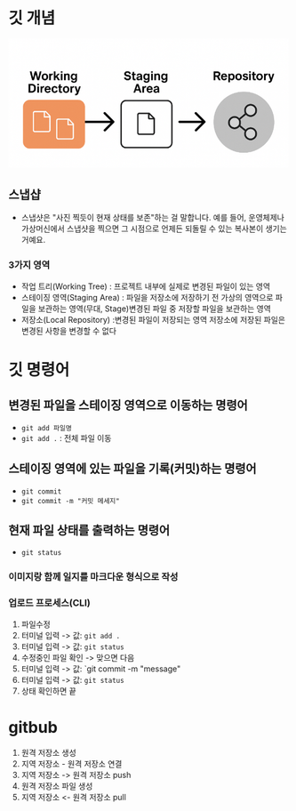 # 깃 개념
![깃 프로세스](./업로드1.png)

## 스냅샵
- 스냅샷은 "사진 찍듯이 현재 상태를 보존"하는 걸 말합니다.
예를 들어, 운영체제나 가상머신에서 스냅샷을 찍으면 그 시점으로 언제든 되돌릴 수 있는 복사본이 생기는 거예요.

### 3가지 영역
* 작업 트리(Working Tree)
: 프로젝트 내부에 실제로 변경된 파일이 있는 영역
* 스테이징 영역(Staging Area)
: 파일을 저장소에 저장하기 전 가상의 영역으로 파일을 보관하는 영역(무대, Stage)변경된 파일 중 저장할 파일을 보관하는 영역
* 저장소(Local Repository)
:변경된 파일이 저장되는 영역
저장소에 저장된 파일은 변경된 사항을 변경할 수 없다

# 깃 명령어

## 변경된 파일을 스테이징 영역으로 이동하는 명령어 
- `git add 파일명`
- `git add .` : 전체 파일 이동

## 스테이징 영역에 있는 파일을 기록(커밋)하는 명령어
- `git commit` 
- `git commit -m "커밋 메세지"` 

## 현재 파일 상태를 출력하는 명령어 
- `git status`

### 이미지랑 함께 일지를 마크다운 형식으로 작성
### 업로드 프로세스(CLI)
1. 파일수정 
2. 터미널 입력 -> 값: `git add .` 
3. 터미널 입력 -> 값: `git status`
4. 수정중인 파일 확인 -> 맞으면 다음
5. 터미널 입력 -> 값: `git commit -m "message"
6. 터미널 입력 -> 값: `git status`
7. 상태 확인하면 끝 

# gitbub
1. 원격 저장소 생성
2. 지역 저장소 - 원격 저장소 연결
3. 지역 저장소 -> 원격 저장소 push
4. 원격 저장소 파일 생성
5. 지역 저장소 <- 원격 저장소 pull
